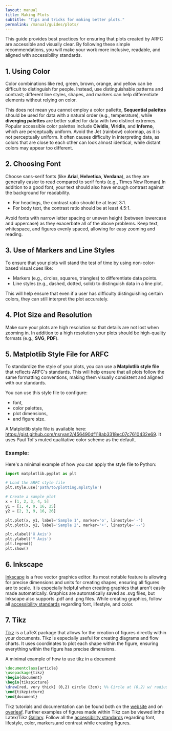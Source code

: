 ```yaml
---
layout: manual
title: Making Plots
subtitle: "Tips and tricks for making better plots."
permalink: /manual/guides/plots/
---
```



This guide provides best practices for ensuring that plots created by ARFC are
accessible and visually clear. By following these simple recommendations, you
will make your work more inclusive, readable, and aligned with accessibility
standards.


## 1. Using Color

Color combinations like red, green, brown, orange, and yellow can be difficult
to distinguish for people. Instead, use distinguishable patterns and contrast;
different line styles, shapes, and markers can help differentiate elements
without relying on color.

This does not mean you cannot employ a color pallette, **Sequential palettes**
should be used for data with a natural order (e.g., temperature), while
**diverging palettes** are better suited for data with two distinct extremes.
Popular accessible color palettes include **Cividis**, **Viridis**, and
**Inferno**, which are perceptually uniform. Avoid the Jet (rainbow)
colormap, as it is not perceptually uniform. It often causes difficulty in
interpreting data, as colors that are close to each other can look almost
identical, while distant colors may appear too different.


## 2. Choosing Font

Choose sans-serif fonts (like **Arial**, **Helvetica**, **Verdana**), as they
are generally easier to read compared to serif fonts (e.g., Times New Roman).In
addition to a good font, your text should also have enough contrast against the
background for readability.
- For headings, the contrast ratio should be at least 3:1.
- For body text, the contrast ratio should be at least 4.5:1.

Avoid fonts with narrow letter spacing or uneven height (between lowercase and
uppercase) as they exacerbate all of the above problems. Keep text, whitespace,
and figures evenly spaced, allowing for easy zooming and reading.

## 3. Use of Markers and Line Styles

To ensure that your plots will stand the test of time by using non-color-based
visual cues like:
- Markers (e.g., circles, squares, triangles) to differentiate data points.
- Line styles (e.g., dashed, dotted, solid) to distinguish data in a line plot.

This will help ensure that even if a user has difficulty distinguishing certain
colors, they can still interpret the plot accurately.


## 4. Plot Size and Resolution

Make sure your plots are high resolution so that details are not lost when
zooming in. In addition to a high resolution your plots should be high-quality
formats (e.g., **SVG**, **PDF**).


## 5. Matplotlib Style File for ARFC

To standardize the style of your plots, you can use a **Matplotlib style file**
that reflects ARFC's standards. This will help ensure that all plots follow the
same formatting conventions, making them visually consistent and aligned with
our standards.

You can use this style file to configure:
- font,
- color palettes,
- plot dimensions,
- and figure size.

A Matplotlib style file is available here:
https://gist.github.com/nsryan2/456490df118ab3318ec07c7610432e69.
It uses Paul Tol's muted qualitative color scheme as the default.

### Example:

Here's a minimal example of how you can apply the style file to Python:

```python
import matplotlib.pyplot as plt

# Load the ARFC style file
plt.style.use('path/to/plotting.mplstyle')

# Create a sample plot
x = [1, 2, 3, 4, 5]
y1 = [1, 4, 9, 16, 25]
y2 = [2, 3, 9, 16, 26]

plt.plot(x, y1, label='Sample 1', marker='o', linestyle='-')
plt.plot(x, y2, label='Sample 2', marker='+', linestyle='--')

plt.xlabel('X Axis')
plt.ylabel('Y Axis')
plt.legend()
plt.show()
```

## 6. Inkscape

[Inkscape](https://inkscape.org/about/) is a free vector graphics editor. 
Its most notable feature is allowing for precise dimensions and units 
for creating shapes, ensuring all figures are to scale. It is especially
helpful when creating graphics that aren't easily made
automatically. Graphics are automatically saved as .svg files, but Inkscape 
also supports .pdf and .png files. While creating graphics, 
follow all [accessibility standards](https://arfc.github.io/manual/guides/writing/)
regarding font, lifestyle, and color.

## 7. Tikz

[Tikz](https://tikz.dev/) is a LaTeX package that allows for the creation of figures
directly within your documents. Tikz is especially useful for creating diagrams 
and flow charts. It uses coordinates to plot each shape within the figure, ensuring 
everything within the figure has precise dimensions. 

A minimal example of how to use tikz in a document:
````Latex
\documentclass{article}
\usepackage{tikz}
\begin{document}
\begin{tikzpicture}
\draw[red, very thick] (0,2) circle (3cm); %% Circle at (0,2) w/ radius 3cm
\end{tikzpicture}
\end{document}
````

Tikz tutorials and documentation can be found both on the 
[website](https://tikz.dev/tutorials-guidelines) and on 
[overleaf](https://www.overleaf.com/learn/latex/TikZ_package). Further examples
of figures made within Tikz can be viewed inthe Latex/Tikz
[Gallary](https://texample.net/). Follow all the
[accessibility standards](https://arfc.github.io/manual/guides/writing/) 
regarding font, lifestyle, color, markers,and contrast while creating figures.
